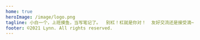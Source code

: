 ```yaml
---
home: true
heroImage: /image/logo.png
tagline: 小白一个，上班摸鱼，当写笔记了。  别杠！杠就是你对！  友好交流还是接受滴~！
footer: ©2021 Lynn. All rights reserved.
---
```

